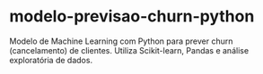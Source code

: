 # modelo-previsao-churn-python
Modelo de Machine Learning com Python para prever churn (cancelamento) de clientes. Utiliza Scikit-learn, Pandas e análise exploratória de dados.
